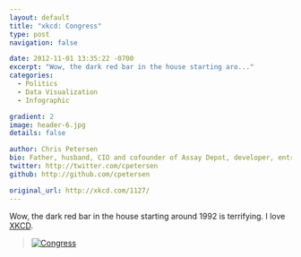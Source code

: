 ```yaml
---
layout: default
title: "xkcd: Congress"
type: post
navigation: false

date: 2012-11-01 13:35:22 -0700
excerpt: "Wow, the dark red bar in the house starting aro..."
categories:
  - Politics
  - Data Visualization
  - Infographic

gradient: 2
image: header-6.jpg
details: false

author: Chris Petersen
bio: Father, husband, CIO and cofounder of Assay Depot, developer, entrepreneur and technologist.
twitter: http://twitter.com/cpetersen
github: http://github.com/cpetersen

original_url: http://xkcd.com/1127/
---
```



Wow, the dark red bar in the house starting around 1992 is terrifying. I love  [XKCD](http://xkcd.com).

 >  [![Congress](/attachments/bd1498e61435d2fcbcc7835b195a7ee9/image.png)](http://xkcd.com/1127) 

